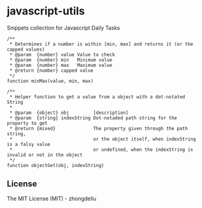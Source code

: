 # javascript-utils

Snippets collection for Javascript Daily Tasks


    /**
     * Determines if a number is within [min, max] and returns it (or the capped values)
     * @param  {number} value Value to check
     * @param  {number} min   Minimum value
     * @param  {number} max   Maximum value
     * @return {number} capped value
     */
    function minMax(value, min, max)

    /**
     * Helper function to get a value from a object with a dot-notated String
     * 
     * @param  {object} obj         [description]
     * @param  {string} indexString Dot-notaded path string for the property to get
     * @return {mixed}              The property given through the path string,
     *                              or the object itself, when indexString is a falsy value
     *                              or undefined, when the indexString is invalid or not in the object
     */
    function objectGet(obj, indexString)



## License

The MIT License (MIT) - zhongdeliu